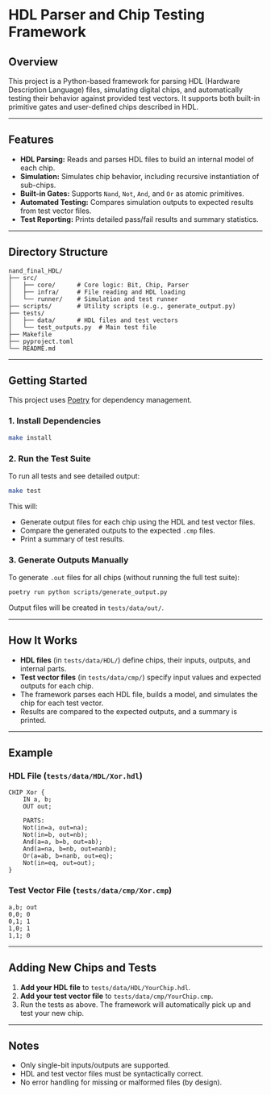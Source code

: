 # HDL Parser and Chip Testing Framework

## Overview

This project is a Python-based framework for parsing HDL (Hardware Description Language) files, simulating digital chips, and automatically testing their behavior against provided test vectors. It supports both built-in primitive gates and user-defined chips described in HDL.

---

## Features

- **HDL Parsing:** Reads and parses HDL files to build an internal model of each chip.
- **Simulation:** Simulates chip behavior, including recursive instantiation of sub-chips.
- **Built-in Gates:** Supports `Nand`, `Not`, `And`, and `Or` as atomic primitives.
- **Automated Testing:** Compares simulation outputs to expected results from test vector files.
- **Test Reporting:** Prints detailed pass/fail results and summary statistics.

---

## Directory Structure

```
nand_final_HDL/
├── src/
│   ├── core/      # Core logic: Bit, Chip, Parser
│   ├── infra/     # File reading and HDL loading
│   └── runner/    # Simulation and test runner
├── scripts/       # Utility scripts (e.g., generate_output.py)
├── tests/
│   ├── data/      # HDL files and test vectors
│   └── test_outputs.py  # Main test file
├── Makefile
├── pyproject.toml
└── README.md
```

---

## Getting Started

This project uses [Poetry](https://python-poetry.org/) for dependency management.

### 1. Install Dependencies

```sh
make install
```

### 2. Run the Test Suite

To run all tests and see detailed output:

```sh
make test
```

This will:
- Generate output files for each chip using the HDL and test vector files.
- Compare the generated outputs to the expected `.cmp` files.
- Print a summary of test results.

### 3. Generate Outputs Manually

To generate `.out` files for all chips (without running the full test suite):

```sh
poetry run python scripts/generate_output.py
```

Output files will be created in `tests/data/out/`.

---

## How It Works

- **HDL files** (in `tests/data/HDL/`) define chips, their inputs, outputs, and internal parts.
- **Test vector files** (in `tests/data/cmp/`) specify input values and expected outputs for each chip.
- The framework parses each HDL file, builds a model, and simulates the chip for each test vector.
- Results are compared to the expected outputs, and a summary is printed.

---

## Example

### HDL File (`tests/data/HDL/Xor.hdl`)

```hdl
CHIP Xor {
    IN a, b;
    OUT out;

    PARTS:
    Not(in=a, out=na);
    Not(in=b, out=nb);
    And(a=a, b=b, out=ab);
    And(a=na, b=nb, out=nanb);
    Or(a=ab, b=nanb, out=eq);
    Not(in=eq, out=out);
}
```

### Test Vector File (`tests/data/cmp/Xor.cmp`)

```csv
a,b; out
0,0; 0
0,1; 1
1,0; 1
1,1; 0
```

---

## Adding New Chips and Tests

1. **Add your HDL file** to `tests/data/HDL/YourChip.hdl`.
2. **Add your test vector file** to `tests/data/cmp/YourChip.cmp`.
3. Run the tests as above. The framework will automatically pick up and test your new chip.

---

## Notes

- Only single-bit inputs/outputs are supported.
- HDL and test vector files must be syntactically correct.
- No error handling for missing or malformed files (by design).